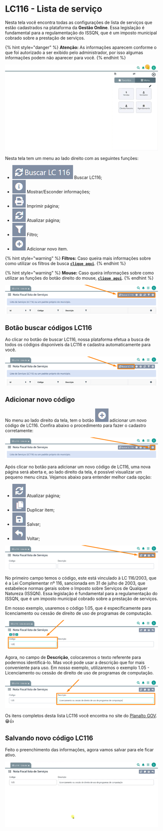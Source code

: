 # LC116 - Lista de serviço

Nesta tela você encontra todas as configurações de lista de serviços que estão cadastrados na plataforma da **Gestão Online**. Essa legislação é fundamental para a regulamentação do ISSQN, que é um imposto municipal cobrado sobre a prestação de serviços.

{% hint style="danger" %}
**Atenção:** As informações aparecem conforme o que foi autorizado a ser exibido pelo administrador, por isso algumas informações podem não aparecer para você.
{% endhint %}

![](/erp-v2/assets/funcionalidades/fiscal/aba_lc116.gif)

Nesta tela tem um menu ao lado direito com as seguintes funções:

- <img src="/erp-v2/assets/icon_lc116.png" alt="" data-size="line"> Buscar LC116;
- <img src="/erp-v2/assets/icon_exibir.png" alt="" data-size="line"> Mostrar/Esconder informações;
- <img src="/erp-v2/assets/icon_imprimir.png" alt="" data-size="line"> Imprimir página;
- <img src="/erp-v2/assets/icon_atualizar.png" alt="" data-size="line"> Atualizar página;
- <img src="/erp-v2/assets/icon_filtro.png" alt="" data-size="line"> Filtro;
- <img src="/erp-v2/assets/icon_add.png" alt="" data-size="line"> Adicionar novo item.

{% hint style="warning" %}
**Filtros:** Caso queira mais informações sobre como utilizar os filtros de busca [**`clique aqui`**](/erp-v2/primeiro_acesso/filtros.md).
{% endhint %}

{% hint style="warning" %}
**Mouse:** Caso queira informações sobre como utilizar as funções do botão direito do mouse, [**`clique aqui`**](https://docs.gestao.plus/erp-v2/primeiro_acesso/atalhos_internos#menu-botao-direito-do-mouse).
{% endhint %}

![](/erp-v2/assets/funcionalidades/fiscal/aba_lc116_menu.png)

## Botão buscar códigos LC116

Ao clicar no botão de buscar LC116, nossa plataforma efetua a busca de todos os códigos disponíveis da LC116 e cadastra automaticamente para você.

![](/erp-v2/assets/funcionalidades/fiscal/aba_lc116_menu_btn_lc116.png)

## Adicionar novo código

No menu ao lado direito da tela, tem o botão <img src="/erp-v2/assets/icon_add.png" alt="" data-size="line"> adicionar um novo código de LC116. Confira abaixo o procedimento para fazer o cadastro corretamente:

![](/erp-v2/assets/funcionalidades/fiscal/aba_lc116_add.png)

Após clicar no botão para adicionar um novo código de LC116, uma nova página será aberta e, ao lado direito da tela, é possível visualizar um pequeno menu cinza. Vejamos abaixo para entender melhor cada opção:

- <img src="/erp-v2/assets/icon_atualizar.png" alt="" data-size="line"> Atualizar página;
- <img src="/erp-v2/assets/icon_duplicar.png" alt="" data-size="line"> Duplicar item;
- <img src="/erp-v2/assets/icon_salvar.png" alt="" data-size="line"> Salvar;
- <img src="/erp-v2/assets/icon_voltar.png" alt="" data-size="line"> Voltar;

![](/erp-v2/assets/funcionalidades/fiscal/aba_lc116_add_menu.png)

No primeiro campo temos o código, este está vinculado à LC 116/2003, que é a Lei Complementar nº 116, sancionada em 31 de julho de 2003, que estabelece normas gerais sobre o Imposto sobre Serviços de Qualquer Natureza (ISSQN). Essa legislação é fundamental para a regulamentação do ISSQN, que é um imposto municipal cobrado sobre a prestação de serviços.

Em nosso exemplo, usaremos o código 1.05, que é especificamente para licenciamento ou cessão de direito de uso de programas de computação.

![](/erp-v2/assets/funcionalidades/fiscal/aba_lc116_add_campo_codigo.png)

Agora, no campo de **Descrição**, colocaremos o texto referente para podermos identificá-lo. Mas você pode usar a descrição que for mais conveniente para uso. Em nosso exemplo, utilizaremos o exemplo 1.05 - Licenciamento ou cessão de direito de uso de programas de computação.

![](/erp-v2/assets/funcionalidades/fiscal/aba_ncm_add_campo_descricao.png)


Os itens completos desta lista LC116 você encontra no site do [Planalto GOV](https://www.planalto.gov.br/ccivil_03/leis/lcp/lcp116.htm). 😁👍

## Salvando novo código LC116

Feito o preenchimento das informações, agora vamos salvar para ele ficar ativo.

![](/erp-v2/assets/funcionalidades/fiscal/aba_lc116_add_salvar.gif)